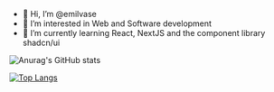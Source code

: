 - 👋 Hi, I’m @emilvase
- 👀 I’m interested in Web and Software development 
- 🌱 I’m currently learning React, NextJS and the component library shadcn/ui


![Anurag's GitHub stats](https://github-readme-stats.vercel.app/api?username=emilvase\&rank_icon=github&theme=dracula)

[![Top Langs](https://github-readme-stats.vercel.app/api/top-langs/?username=emilvase&theme=dracula)](https://github.com/anuraghazra/github-readme-stats)
